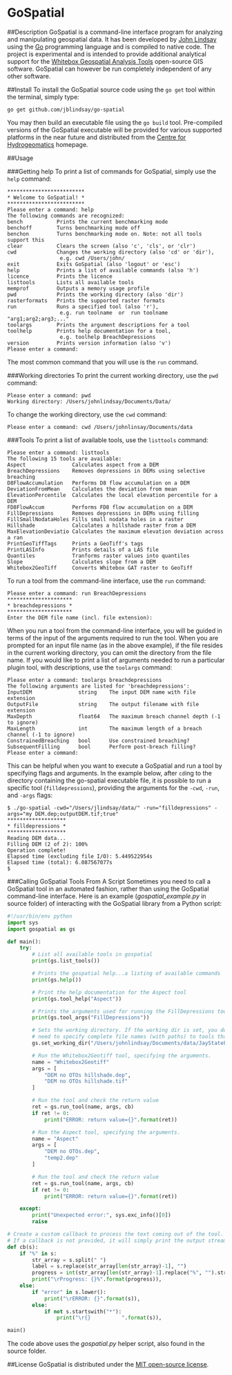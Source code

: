 # GoSpatial
##Description
GoSpatial is a command-line interface program for analyzing and manipulating geospatial data. It has been developed by [John Lindsay](http://www.uoguelph.ca/geography/faculty/lindsay-john "John Lindsay's homepage") using the [Go](https://golang.org "Go programming language homepage") programming language and is compiled to native code. The project is experimental and is intended to provide additional analytical support for the [Whitebox Geospatial Analysis Tools](http://www.uoguelph.ca/~hydrogeo/Whitebox/ "Whitebox GAT homepage") open-source GIS software. GoSpatial can however be run completely independent of any other software.

##Install
To install the GoSpatial source code using the ```go get``` tool within the terminal, simply type:

```
go get github.com/jblindsay/go-spatial
```

You may then build an executable file using the ```go build``` tool. Pre-compiled versions of the GoSpatial executable will be provided for various supported platforms in the near future and distributed from the [Centre for Hydrogeomatics](http://www.uoguelph.ca/~hydrogeo/software.shtml "Centre for Hydrogeomatics homepage") homepage.

##Usage

###Getting help
To print a list of commands for GoSpatial, simply use the ```help``` command:

```
*************************
* Welcome to GoSpatial! *
*************************
Please enter a command: help
The following commands are recognized:
bench           Prints the current benchmarking mode
benchoff        Turns benchmarking mode off
benchon         Turns benchmarking mode on. Note: not all tools support this
clear           Clears the screen (also 'c', 'cls', or 'clr')
cwd             Changes the working directory (also 'cd' or 'dir'),
                 e.g. cwd /Users/john/
exit            Exits GoSpatial (also 'logout' or 'esc')
help            Prints a list of available commands (also 'h')
licence         Prints the licence
listtools       Lists all available tools
memprof         Outputs a memory usage profile
pwd             Prints the working directory (also 'dir')
rasterformats   Prints the supported raster formats
run             Runs a specified tool (also 'r'),
                 e.g. run toolname  or  run toolname "arg1;arg2;arg3;..."
toolargs        Prints the argument descriptions for a tool
toolhelp        Prints help documentation for a tool,
                 e.g. toolhelp BreachDepressions
version         Prints version information (also 'v')
Please enter a command:
```

The most common command that you will use is the ```run``` command.

###Working directories
To print the current working directory, use the ```pwd``` command:
```
Please enter a command: pwd
Working directory: /Users/johnlindsay/Documents/Data/
```

To change the working directory, use the ```cwd``` command:
```
Please enter a command: cwd /Users/johnlinsay/Documents/data
```

###Tools
To print a list of available tools, use the ```listtools``` command:
```
Please enter a command: listtools
The following 15 tools are available:
Aspect               Calculates aspect from a DEM
BreachDepressions    Removes depressions in DEMs using selective breaching
D8FlowAccumulation   Performs D8 flow accumulation on a DEM
DeviationFromMean    Calculates the deviation from mean
ElevationPercentile  Calculates the local elevation percentile for a DEM
FD8FlowAccum         Performs FD8 flow accumulation on a DEM
FillDepressions      Removes depressions in DEMs using filling
FillSmallNodataHoles Fills small nodata holes in a raster
Hillshade            Calculates a hillshade raster from a DEM
MaxElevationDeviatio Calculates the maximum elevation deviation across a ran
PrintGeoTiffTags     Prints a GeoTiff's tags
PrintLASInfo         Prints details of a LAS file
Quantiles            Tranforms raster values into quantiles
Slope                Calculates slope from a DEM
Whitebox2GeoTiff     Converts Whitebox GAT raster to GeoTiff
```

To run a tool from the command-line interface, use the ```run``` command:

```
Please enter a command: run BreachDepressions
*********************
* breachdepressions *
*********************
Enter the DEM file name (incl. file extension):
```

When you run a tool from the command-line interface, you will be guided in terms of the input of the arguments required to run the tool. When you are prompted for an input file name (as in the above example), if the file resides in the current working directory, you can omit the directory from the file name. If you would like to print a list of arguments needed to run a particular plugin tool, with descriptions, use the ```toolargs``` command:

```
Please enter a command: toolargs breachdepressions
The following arguments are listed for 'breachdepressions':
InputDEM               string    The input DEM name with file extension
OutputFile             string    The output filename with file extension
MaxDepth               float64   The maximum breach channel depth (-1 to ignore)
MaxLength              int       The maximum length of a breach channel (-1 to ignore)
ConstrainedBreaching   bool      Use constrained breaching?
SubsequentFilling      bool      Perform post-breach filling?
Please enter a command:
```

This can be helpful when you want to execute a GoSpatial and run a tool by specifying flags and arguments. In the example below, after ```cd```ing to the directory containing the go-spatial executable file, it is possible to run a specific tool (```filldepressions```), providing the arguments for the ```-cwd```, ```-run```, and ```-args``` flags:

```
$ ./go-spatial -cwd="/Users/jlindsay/data/" -run="filldepressions" -args="my DEM.dep;outputDEM.tif;true"
*******************
* filldepressions *
*******************
Reading DEM data...
Filling DEM (2 of 2): 100%
Operation complete!
Elapsed time (excluding file I/O): 5.449522954s
Elapsed time (total): 6.087567077s
$
```

###Calling GoSpatial Tools From A Script
Sometimes you need to call a GoSpatial tool in an automated fashion, rather than using the GoSpatial command-line interface. Here is an example (*gospatial_example.py* in source folder) of interacting with the GoSpatial library from a Python script:

```python
#!/usr/bin/env python
import sys
import gospatial as gs

def main():
    try:
        # List all available tools in gospatial
        print(gs.list_tools())

        # Prints the gospatial help...a listing of available commands
        print(gs.help())

        # Print the help documentation for the Aspect tool
        print(gs.tool_help("Aspect"))

        # Prints the arguments used for running the FillDepressions tool
        print(gs.tool_args("FillDepressions"))

        # Sets the working directory. If the working dir is set, you don't
        # need to specify complete file names (with paths) to tools that you run.
        gs.set_working_dir("/Users/johnlindsay/Documents/data/JayStateForest/")

        # Run the Whitebox2Geotiff tool, specifying the arguments.
        name = "Whitebox2Geotiff"
        args = [
            "DEM no OTOs hillshade.dep",
            "DEM no OTOs hillshade.tif"
        ]

        # Run the tool and check the return value
        ret = gs.run_tool(name, args, cb)
        if ret != 0:
            print("ERROR: return value={}".format(ret))

        # Run the Aspect tool, specifying the arguments.
        name = "Aspect"
        args = [
            "DEM no OTOs.dep",
            "temp2.dep"
        ]

        # Run the tool and check the return value
        ret = gs.run_tool(name, args, cb)
        if ret != 0:
            print("ERROR: return value={}".format(ret))

    except:
        print("Unexpected error:", sys.exc_info()[0])
        raise

# Create a custom callback to process the text coming out of the tool.
# If a callback is not provided, it will simply print the output stream.
def cb(s):
    if "%" in s:
        str_array = s.split(" ")
        label = s.replace(str_array[len(str_array)-1], "")
        progress = int(str_array[len(str_array)-1].replace("%", "").strip())
        print("\rProgress: {}%".format(progress)),
    else:
        if "error" in s.lower():
            print("\rERROR: {}".format(s)),
        else:
            if not s.startswith("*"):
                print("\r{}          ".format(s)),

main()
```

The code above uses the *gospatial.py* helper script, also found in the source folder.

<!-- ```python
#! /usr/bin/env python3
import subprocess

executablestr = "/Users/me/Projects/go-spatial"
workdir = "/Users/me/Documents/data/"
toolname = "filldepressions"
args = "my DEM.dep;outputDEM.tif;true"

a = [executablestr, "-cwd", workdir, "-run", toolname, "-args", args]

print("Setting up process...")
p = subprocess.Popen(a)
print("Running process...")
p.wait()
print("Done!")
``` -->

##License
GoSpatial is distributed under the [MIT open-source license](./LICENSE).
